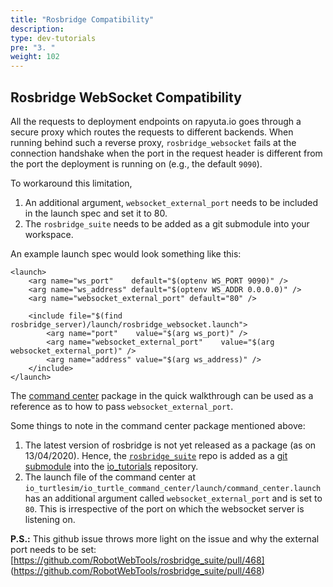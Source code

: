 ```yaml
---
title: "Rosbridge Compatibility"
description:
type: dev-tutorials
pre: "3. "
weight: 102
---
```

## Rosbridge WebSocket Compatibility
All the requests to deployment endpoints on rapyuta.io goes through a secure proxy which routes the requests to different backends.
When running behind such a reverse proxy, `rosbridge_websocket` fails at the connection handshake when the port in the request header is different from the port the deployment is running on (e.g., the default `9090`).

To workaround this limitation,

1. An additional argument, `websocket_external_port` needs to be included in the launch spec and set it to 80.
2. The `rosbridge_suite` needs to be added as a git submodule into your workspace.

An example launch spec would look something like this:
```
<launch>
    <arg name="ws_port"    default="$(optenv WS_PORT 9090)" />
    <arg name="ws_address" default="$(optenv WS_ADDR 0.0.0.0)" />
    <arg name="websocket_external_port" default="80" />

    <include file="$(find rosbridge_server)/launch/rosbridge_websocket.launch">
        <arg name="port"    value="$(arg ws_port)" />
        <arg name="websocket_external_port"    value="$(arg websocket_external_port)" />
        <arg name="address" value="$(arg ws_address)" />
    </include>
</launch>

```

The [command center](/quick-walkthrough/#create-command-center-package) package in the quick walkthrough can be used as a reference as to how to pass `websocket_external_port`.

Some things to note in the command center package mentioned above:

1. The latest version of rosbridge is not yet released as a package (as on 13/04/2020). Hence, the [`rosbridge_suite`](https://github.com/RobotWebTools/rosbridge_suite) repo is added as a [git submodule](https://git-scm.com/book/en/v2/Git-Tools-Submodules) into the [io_tutorials](https://github.com/rapyuta-robotics/io_tutorials) repository.
2. The launch file of the command center at `io_turtlesim/io_turtle_command_center/launch/command_center.launch` has an additional argument called `websocket_external_port` and is set to `80`. This is irrespective of the port on which the websocket server is listening on.

**P.S.:** This github issue throws more light on the issue and why the external port needs to be set: [https://github.com/RobotWebTools/rosbridge_suite/pull/468] (https://github.com/RobotWebTools/rosbridge_suite/pull/468)
